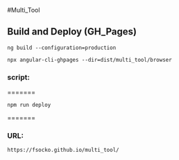 #Multi_Tool

## Build and Deploy (GH_Pages)
	

	ng build --configuration=production
	
	npx angular-cli-ghpages --dir=dist/multi_tool/browser


### script:
=======

	npm run deploy
	
=======

### URL:
	https://fsocko.github.io/multi_tool/
